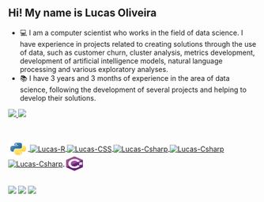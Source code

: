 ## Hi! My name is Lucas Oliveira

- 💻 I am a computer scientist who works in the field of data science. I have experience in projects related to creating solutions through the use of data, such as customer churn, cluster analysis, metrics development, development of artificial intelligence models, natural language processing and various exploratory analyses.
- 📚 I have 3 years and 3 months of experience in the area of ​​data science, following the development of several projects and helping to develop their solutions.

<div>
  <a href="https://github.com/Lucas-KgN/Lucas-KgN">
  <img height="180em" src="https://github-readme-stats.vercel.app/api?username=Lucas-KgN&show_icons=true&theme=blue&include_all_commits=true&count_private=true"/>
  <img height="180em" src="https://github-readme-stats.vercel.app/api/top-langs/?username=Lucas-KgN&layout=compact&langs_count=7&theme=blue"/>
</div>

##

  <div style="display: inline_block"><br>
  <img align="center" alt="Lucas-Python" height="30" width="40" src="https://raw.githubusercontent.com/devicons/devicon/master/icons/python/python-original.svg">
  <img align="center" alt="Lucas-R" height="30" width="40" src="https://cdn.jsdelivr.net/gh/devicons/devicon/icons/r/r-original.svg">
  <img align="center" alt="Lucas-CSS" height="30" width="40" src="https://cdn.jsdelivr.net/gh/devicons/devicon/icons/jupyter/jupyter-original-wordmark.svg">
  <img align="center" alt="Lucas-Csharp" height="30" width="40" src="https://cdn.jsdelivr.net/gh/devicons/devicon/icons/mysql/mysql-original-wordmark.svg">
  <img align="center" alt="Lucas-Csharp" height="30" width="40" src="https://cdn.jsdelivr.net/gh/devicons/devicon/icons/flutter/flutter-original.svg">
  <img align="center" alt="Lucas-Csharp" height="30" width="40" src="https://cdn.jsdelivr.net/gh/devicons/devicon/icons/dart/dart-original.svg">
  <img align="center" alt="Lucas-Csharp" height="30" width="40" src="https://raw.githubusercontent.com/devicons/devicon/master/icons/csharp/csharp-original.svg"
</div>

##
  
<div> 
  <a href = "mailto:lucas.job02@hotmail.com"><img src="https://img.shields.io/badge/-Gmail-%23333?style=for-the-badge&logo=gmail&logoColor=white" target="_blank"></a>
  <a href="https://www.linkedin.com/in/lucas-oliveira-aa2009170/" target="_blank"><img src="https://img.shields.io/badge/-LinkedIn-%230077B5?style=for-the-badge&logo=linkedin&logoColor=white" target="_blank"></a>
  <a href="https://www.instagram.com/llucas__00/" target="_blank"><img src="https://img.shields.io/badge/-Instagram-%23E4405F?style=for-the-badge&logo=instagram&logoColor=white" target="_blank"></a>
 
</div>
